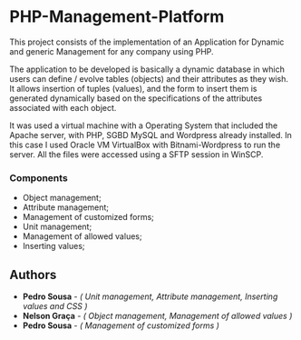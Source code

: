 # PHP-Management-Platform

This project consists of the implementation of an Application for Dynamic and generic Management for any company using PHP.

The application to be developed is basically a dynamic database in which users can define / evolve tables (objects) and their attributes as they wish. It allows insertion of tuples (values), and the form to insert them is generated dynamically based on the specifications of the attributes associated with each
object.

It was used a virtual machine with a Operating System that included the Apache server, with PHP, SGBD MySQL and Wordpress already installed. In this case I used Oracle VM VirtualBox with Bitnami-Wordpress to run the server. All the files were accessed using a SFTP session in WinSCP.

### Components

* Object management;
* Attribute management;
* Management of customized forms;
* Unit management;
* Management of allowed values;
* Inserting values;

## Authors

* **Pedro Sousa** - *( Unit management, Attribute management, Inserting values and CSS )*
* **Nelson Graça** - *( Object management, Management of allowed values )*
* **Pedro Sousa** - *( Management of customized forms )*
